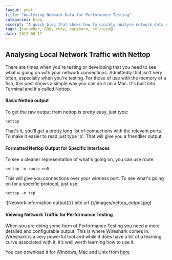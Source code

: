 ```yaml
---
layout: post
title: "Analysing Network Data for Performance Testing"
categories: blog
excerpt: "A quick blog that shows how to quickly analyse network data on a mac for Performance Testing"
tags: [cucumber, BDD, ruby, capybara, selenium]
date: 2017-08-17
---
```


## Analysing Local Network Traffic with Nettop

There are times when you're testing or developing that you need to see what is going on with your network connections. Admittedly that isn't very often, especially when you're testing. For those of use with the memory of a fish, this post shows a simple way you can do it on a Mac. It's built into Terminal and it's called Nettop.

#### Basic Nettop output

To get the raw output from nettop is pretty easy, just type:

    nettop

That's it, you'll get a pretty long list of connections with the relevant ports.  To make it easier to read just type 'p'. That will give you a friendlier output.

#### Formatted Nettop Output for Specific Interfaces

To see a cleaner representation of what's going on, you can use route.

    nettop -m route en0

This will give you connections over your wireless port. To see what's going on for a specific protocol, just use:

    nettop -m tcp

![Network information output]({{ site.url }}/images/nettop_output.jpg)

#### Viewing Network Traffic for Performance Testing

When you are doing some form of Performance Testing you need a more detailed and configurable output. This is where Wireshark comes in.  Wireshark is a very powerful tool and while it does have a bit of a learning curve associated with it, it’s well worth learning how to use it.

You can download it for Windows, Mac and Unix from [here]( https://www.wireshark.org/download.html)
